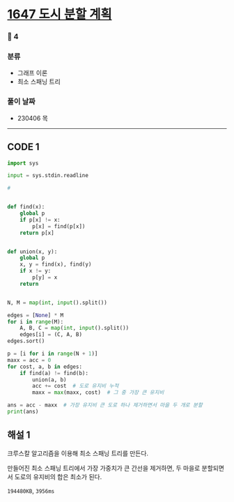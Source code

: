 # [1647 도시 분할 계획](https://www.acmicpc.net/problem/1647)

### 🥇 4

### 분류

- 그래프 이론
- 최소 스패닝 트리

### 풀이 날짜

- 230406 목

---

## CODE 1

```python
import sys

input = sys.stdin.readline

#


def find(x):
    global p
    if p[x] != x:
        p[x] = find(p[x])
    return p[x]


def union(x, y):
    global p
    x, y = find(x), find(y)
    if x != y:
        p[y] = x
    return


N, M = map(int, input().split())

edges = [None] * M
for i in range(M):
    A, B, C = map(int, input().split())
    edges[i] = (C, A, B)
edges.sort()

p = [i for i in range(N + 1)]
maxx = acc = 0
for cost, a, b in edges:
    if find(a) != find(b):
        union(a, b)
        acc += cost  # 도로 유지비 누적
        maxx = max(maxx, cost)  # 그 중 가장 큰 유지비

ans = acc - maxx  # 가장 유지비 큰 도로 하나 제거하면서 마을 두 개로 분할
print(ans)

```

## 해설 1

크루스칼 알고리즘을 이용해 최소 스패닝 트리를 만든다.

만들어진 최소 스패닝 트리에서 가장 가중치가 큰 간선을 제거하면, 두 마을로 분할되면서 도로의 유지비의 합은 최소가 된다.

`194480KB`, `3956ms`

